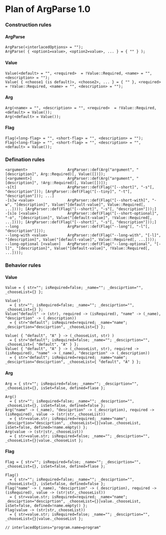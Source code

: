 Plan of ArgParse 1.0
===

### Construction rules

#### ArgParse
    ArgParse(<interlacedOptions> = "");
    ArgParse( { <option1=value>, <option2=value>, ... } = { "" } );

#### Value
    Value(<default> = "", <required>  = !Value::Required, <name> = "", <description> = "");
    Value( { <choose1 (is default)>, <choose2>, ... } = { "" }, <required>  = !Value::Required, <name> = "", <description> = "");

#### Arg
    Arg(<name> = "", <description> = "", <required>  = !Value::Required, <default> = Value());
    Arg(<default> = Value());

#### Flag
    Flag(<long-flag> = "", <short-flag> = "", <description> = "");
    Flag(<long-flag> = "", <short-flag> = "", <description> = "", <default> = Value());

### Defination rules
    <argument>                  ArgParser::def(Arg("argument", "[description]", Arg::Required)[, Value([])]);
    [<argument>]                ArgParser::def(Arg("argument", "[description]", !Arg::Required)[, Value([])]);
    -s[t]                       ArgParser::def(Flag("[--short]", "-s"[, "description"])); [ArgParser::def(Flag("[--tiny]", "-t"[, "description"])); ...]
    -[s]w <value>               ArgParser::def(Flag("[--short-with]", "-w", "[description]", Value("[default-value]", Value::Required[, ...]))); [ArgParser::def(Flag("[--short]", "-s"[, "description"]));]
    -[s]o [<value>]             ArgParser::def(Flag("[--short-optional]", "-o", "[description]", Value("[default-value]", !Value::Required[, ...]))); [ArgParser::def(Flag("[--short]", "-s"[, "description"]));]
    --long                      ArgParser::def(Flag("--long"[, "-l"[, "description"]]));
    --long-with <value>         ArgParser::def(Flag("--long-with", "[-l]", "[description]", Value("[default-value]", Value::Required[, ...])));
    --long-optional [<value>]   ArgParser::def(Flag("--long-optional", "[-l]", "[description]", Value("[default-value]", !Value::Required[, ...])));

### Behavior rules

#### Value
    Value = { str=""; isRequired=false; _name=""; _desciprtion="", _chooseList={} };

    Value()
      = { str=""; isRequired=false; _name=""; _desciprtion="", _chooseList={} };
    Value("default" -> (str), required -> (isRequired), "name" -> (_name), "desciprtion" -> (_description))
      = { str="default"; isRequired=required; _name="name"; _desciprtion="desciprtion", _chooseList={} };

    Value( { "default", "A" } -> (_chooseList, str) )
      = { str="default"; isRequired=false; _name=""; _desciprtion="", _chooseList={ "default", "A" } };
    Value( { "default", "A" } -> (_chooseList, str), required -> (isRequired), "name" -> (_name), "desciprtion" -> (_description))
      = { str="default"; isRequired=required; _name="name"; _desciprtion="desciprtion", _chooseList={ "default", "A" } };

#### Arg
    Arg = { str=""; isRequired=false; _name=""; _desciprtion="", _chooseList={}, isSet=false, defined=flase };

    Arg()
      = { str=""; isRequired=false; _name=""; _desciprtion="", _chooseList={}, isSet=false, defined=false };
    Arg("name" -> (_name), "desciprtion" -> (_description), required -> (isRequired), value -> (str|str,_chooseList))
      = { str=value.str; isRequired=required; _name="name"; _desciprtion="desciprtion", _chooseList={}|value._chooseList, isSet=false, defined=!name.empty() };
    Arg(value -> (str|str,_chooseList))
      = { str=value.str; isRequired=false; _name=""; _desciprtion="", _chooseList={}|value._chooseList };

#### Flag
    Flag = { str=""; isRequired=false; _name=""; _desciprtion="", _chooseList={}, isSet=false, defined=flase };

    Flag()
      = { str=""; isRequired=false; _name=""; _desciprtion="", _chooseList={}, isSet=false, defined=false };
    Flag("name" -> (_name), "desciprtion" -> (_description), required -> (isRequired), value -> (str|str,_chooseList))
      = { str=value.str; isRequired=required; _name="name"; _desciprtion="desciprtion", _chooseList={}|value._chooseList, isSet=false, defined=!name.empty() };
    Flag(value -> (str|str,_chooseList))
      = { str=value.str; isRequired=false; _name=""; _desciprtion="", _chooseList={}|value._chooseList };

    // interlacedOptions="program.name=program"
